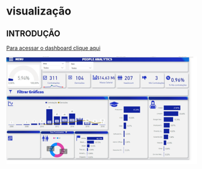 # visualização

## **INTRODUÇÃO**

[Para acessar o dashboard clique aqui](microsoft.com.br)

![foto](dashboard.png)

